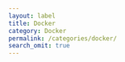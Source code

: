 ```yaml
---
layout: label
title: Docker
category: Docker
permalink: /categories/docker/
search_omit: true
---
```


